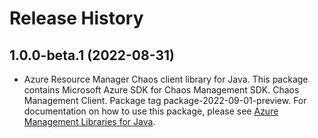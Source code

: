 # Release History

## 1.0.0-beta.1 (2022-08-31)

- Azure Resource Manager Chaos client library for Java. This package contains Microsoft Azure SDK for Chaos Management SDK. Chaos Management Client. Package tag package-2022-09-01-preview. For documentation on how to use this package, please see [Azure Management Libraries for Java](https://aka.ms/azsdk/java/mgmt).
